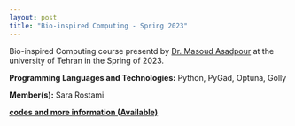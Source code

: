 ```yaml
---
layout: post
title: "Bio-inspired Computing - Spring 2023"
---
```

Bio-inspired Computing course presentd by [Dr. Masoud Asadpour](https://ece.ut.ac.ir/en/~asadpour) at the university of Tehran in the Spring of 2023.


**Programming Languages and Technologies:** Python, PyGad, Optuna, Golly

**Member(s):** Sara Rostami

**[codes and more information (Available)](#)**
